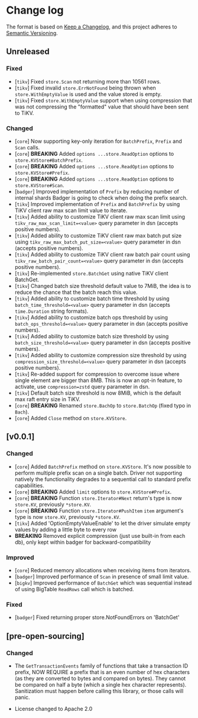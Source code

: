 # Change log

The format is based on [Keep a Changelog](https://keepachangelog.com/en/1.0.0/),
and this project adheres to [Semantic Versioning](https://semver.org/spec/v2.0.0.html).

## Unreleased

### Fixed
- [`tikv`] Fixed `store.Scan` not returning more than 10561 rows.
- [`tikv`] Fixed invalid `store.ErrNotFound` being thrown when `store.WithEmptyValue` is used and the value stored is empty.
- [`tikv`] Fixed `store.WithEmptyValue` support when using compression that was not compressing the "formatted" value that should have been sent to TiKV.

### Changed
- [`core`] Now supporting key-only iteration for `BatchPrefix`, `Prefix` and `Scan` calls.
- [`core`] **BREAKING** Added `options ...store.ReadOption` options to `store.KVStore#BatchPrefix`.
- [`core`] **BREAKING** Added `options ...store.ReadOption` options to `store.KVStore#Prefix`.
- [`core`] **BREAKING** Added `options ...store.ReadOption` options to `store.KVStore#Scan`.
- [`badger`] Improved implementation of `Prefix` by reducing number of internal shards Badger is going to check when doing the prefix search.
- [`tikv`] Improved implementation of `Prefix` and `BatchPrefix` by using TiKV client raw max scan limit value to iterate.
- [`tikv`] Added ability to customize TiKV client raw max scan limit using `tikv_raw_max_scan_limit=<value>` query parameter in dsn (accepts positive numbers).
- [`tikv`] Added ability to customize TiKV client raw max batch put size using `tikv_raw_max_batch_put_size=<value>` query parameter in dsn (accepts positive numbers).
- [`tikv`] Added ability to customize TiKV client raw batch pair count using `tikv_raw_batch_pair_count=<value>` query parameter in dsn (accepts positive numbers).
- [`tikv`] Re-implemented `store.BatchGet` using native TiKV client BatchGet.
- [`tikv`] Changed batch size threshold default value to 7MiB, the idea is to reduce the chance that the batch reach this value.
- [`tikv`] Added ability to customize batch time threshold by using `batch_time_threshold=<value>` query parameter in dsn (accepts `time.Duration` string formats).
- [`tikv`] Added ability to customize batch ops threshold by using `batch_ops_threshold=<value>` query parameter in dsn (accepts positive numbers).
- [`tikv`] Added ability to customize batch size threshold by using `batch_size_threshold=<value>` query parameter in dsn (accepts positive numbers).
- [`tikv`] Added ability to customize compression size threshold by using `compression_size_threshold=<value>` query parameter in dsn (accepts positive numbers).
- [`tikv`] Re-added support for compression to overcome issue where single element are bigger than 8MB. This is now an opt-in feature, to activate, use `compression=zstd` query parameter in dsn.
- [`tikv`] Default batch size threshold is now 8MiB, which is the default max raft entry size in TiKV.
- [`core`] **BREAKING** Renamed `store.BachOp` to `store.BatchOp` (fixed typo in `Bach`).
- [`core`] Added `Close` method on `store.KVStore`.

## [v0.0.1]

### Changed
- [`core`] Added `BatchPrefix` method on `store.KVStore`. It's now possible to perform multiple prefix scan on a single batch. Driver not supporting natively the functionality degrades to a sequential call to standard prefix capabilities.
- [`core`] **BREAKING** Added `limit` options to `store.KVStore#Prefix`.
- [`core`] **BREAKING** Function `store.Iterator#Next` return's type is now `store.KV`, previously `*store.KV`.
- [`core`] **BREAKING** Function `store.Iterator#PushItem` `item` argument's type is now `store.KV`, previously `*store.KV`.
- [`tikv`] Added 'OptionEmptyValueEnable' to let the driver simulate empty values by adding a little byte to every row
- **BREAKING** Removed explicit compression (just use built-in from each db), only kept within badger for backward-compatibility

### Improved
- [`core`] Reduced memory allocations when receiving items from iterators.
- [`badger`] Improved performance of `Scan` in presence of small limit value.
- [`bigkv`] Improved performance of `BatchGet` which was sequential instead of using BigTable `ReadRows` call which is batched.

### Fixed

- [`badger`] Fixed returning proper store.NotFoundErrors on 'BatchGet'

## [pre-open-sourcing]

### Changed

* The `GetTransactionEvents` family of functions that take a transaction ID prefix, NOW REQUIRE a prefix that is an even number of hex characters (as they are converted to bytes and compared on bytes). They cannot be compared on half a byte (which a single hex character represents).  Sanitization must happen before calling this library, or those calls will panic.

* License changed to Apache 2.0
